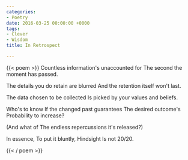 ```yaml
---
categories:
- Poetry
date: 2016-03-25 00:00:00 +0000
tags:
- Clever
- Wisdom
title: In Retrospect

---
```

{{< poem >}}
Countless information's unaccounted for
The second the moment has passed.

The details you do retain are blurred
And the retention itself won't last.

The data chosen to be collected
Is picked by your values and beliefs.

Who's to know 
If the changed past guarantees
The desired outcome's 
Probability to increase?

(And what of 
The endless repercussions it's released?)

In essence, 
To put it bluntly,
Hindsight 
Is not 20/20.

{{< / poem >}}